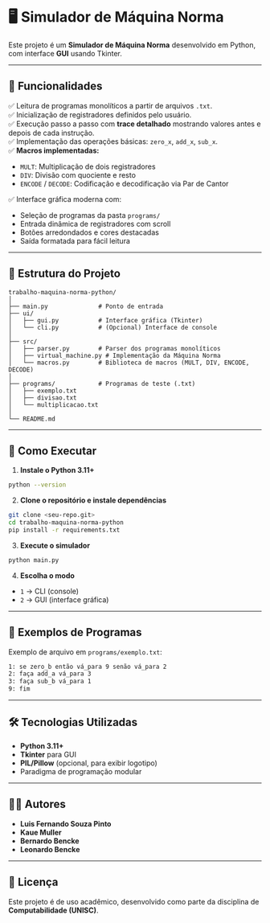 # 🖥️ Simulador de Máquina Norma

Este projeto é um **Simulador de Máquina Norma** desenvolvido em Python, com interface **GUI** usando Tkinter.

---

## 📌 Funcionalidades

✅ Leitura de programas monolíticos a partir de arquivos `.txt`.  
✅ Inicialização de registradores definidos pelo usuário.  
✅ Execução passo a passo com **trace detalhado** mostrando valores antes e depois de cada instrução.  
✅ Implementação das operações básicas: `zero_x`, `add_x`, `sub_x`.  
✅ **Macros implementadas:**  
- `MULT`: Multiplicação de dois registradores  
- `DIV`: Divisão com quociente e resto  
- `ENCODE` / `DECODE`: Codificação e decodificação via Par de Cantor  

✅ Interface gráfica moderna com:  
- Seleção de programas da pasta `programs/`  
- Entrada dinâmica de registradores com scroll  
- Botões arredondados e cores destacadas  
- Saída formatada para fácil leitura  

---

## 📂 Estrutura do Projeto

```plaintext
trabalho-maquina-norma-python/
│
├── main.py              # Ponto de entrada
├── ui/
│   ├── gui.py           # Interface gráfica (Tkinter)
│   └── cli.py           # (Opcional) Interface de console
│
├── src/
│   ├── parser.py        # Parser dos programas monolíticos
│   ├── virtual_machine.py # Implementação da Máquina Norma
│   └── macros.py        # Biblioteca de macros (MULT, DIV, ENCODE, DECODE)
│
├── programs/            # Programas de teste (.txt)
│   ├── exemplo.txt
│   ├── divisao.txt
│   └── multiplicacao.txt
│
└── README.md
```

---

## 🚀 Como Executar

1. **Instale o Python 3.11+**
```bash
python --version
```

2. **Clone o repositório e instale dependências**
```bash
git clone <seu-repo.git>
cd trabalho-maquina-norma-python
pip install -r requirements.txt
```

3. **Execute o simulador**
```bash
python main.py
```

4. **Escolha o modo**
- `1` → CLI (console)
- `2` → GUI (interface gráfica)

---

## 🧪 Exemplos de Programas

Exemplo de arquivo em `programs/exemplo.txt`:

```txt
1: se zero_b então vá_para 9 senão vá_para 2
2: faça add_a vá_para 3
3: faça sub_b vá_para 1
9: fim
```

---

## 🛠 Tecnologias Utilizadas

- **Python 3.11+**
- **Tkinter** para GUI
- **PIL/Pillow** (opcional, para exibir logotipo)
- Paradigma de programação modular

---

## 👨‍💻 Autores

- **Luis Fernando Souza Pinto**  
- **Kaue Muller**
- **Bernardo Bencke**
- **Leonardo Bencke**

---

## 📄 Licença

Este projeto é de uso acadêmico, desenvolvido como parte da disciplina de **Computabilidade (UNISC)**.
